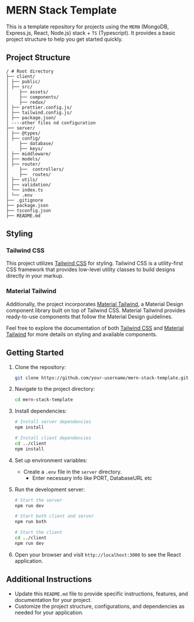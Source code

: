 # MERN Stack Template

This is a template repository for projects using the `MERN` (MongoDB, Express.js, React, Node.js) stack + `TS` (Typescript). It provides a basic project structure to help you get started quickly.

## Project Structure

```
/ # Root directory
├── client/    
│ ├── public/   
│ ├── src/   
│    ├── assets/   
│    ├── components/   
│    ├── redux/   
│ ├── prettier.config.js/      
│ ├── tailwind.config.js/      
│ ├── package.json/      
│ ----other files nd configuration  
├── server/     
│ ├── @types/   
│ ├── config/
│    ├── database/
│    ├── keys/
│ ├── middleware/ 
│ ├── models/  
│ ├── router/ 
│    ├──  controllers/
│    ├──  routes/
│ ├── utils/ 
│ ├── validation/  
│ └── index.ts 
│ └── .env 
├── .gitignore 
├── package.json 
├── tsconfig.json 
├── README.md 

````

## Styling

### Tailwind CSS

This project utilizes [Tailwind CSS](https://tailwindcss.com/) for styling. Tailwind CSS is a utility-first CSS framework that provides low-level utility classes to build designs directly in your markup.

### Material Tailwind

Additionally, the project incorporates [Material Tailwind](https://material-tailwind.com/), a Material Design component library built on top of Tailwind CSS. Material Tailwind provides ready-to-use components that follow the Material Design guidelines.

Feel free to explore the documentation of both [Tailwind CSS](https://tailwindcss.com/docs) and [Material Tailwind](https://material-tailwind.com/docs) for more details on styling and available components.

## Getting Started

1. Clone the repository:

   ```bash
   git clone https://github.com/your-username/mern-stack-template.git

2. Navigate to the project directory:

   ```bash
   cd mern-stack-template
   ```

3. Install dependencies:

   ```bash
   # Install server dependencies
   npm install

   # Install client dependencies
   cd ../client
   npm install
   ```

4. Set up environment variables:

   - Create a `.env` file in the `server` directory.
      - Enter necessary info like PORT, DatabaseURL etc 

5. Run the development server:

   ```bash
   # Start the server
   npm run dev

   # Start both client and server
   npm run both

   # Start the client
   cd ../client
   npm run dev 
   ```

6. Open your browser and visit `http://localhost:3000` to see the React application.

## Additional Instructions

- Update this `README.md` file to provide specific instructions, features, and documentation for your project.
- Customize the project structure, configurations, and dependencies as needed for your application.

